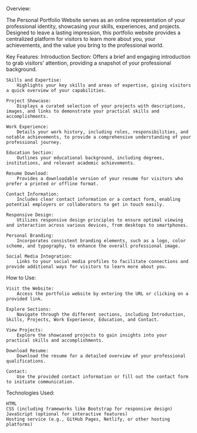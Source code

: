 Overview:

The Personal Portfolio Website serves as an online representation of your professional identity, showcasing your skills, experiences, and projects. Designed to leave a lasting impression, this portfolio website provides a centralized platform for visitors to learn more about you, your achievements, and the value you bring to the professional world.

Key Features:
    Introduction Section:
        Offers a brief and engaging introduction to grab visitors' attention, providing a snapshot of your professional background.

    Skills and Expertise:
        Highlights your key skills and areas of expertise, giving visitors a quick overview of your capabilities.

    Project Showcase:
        Displays a curated selection of your projects with descriptions, images, and links to demonstrate your practical skills and accomplishments.

    Work Experience:
        Details your work history, including roles, responsibilities, and notable achievements, to provide a comprehensive understanding of your professional journey.

    Education Section:
        Outlines your educational background, including degrees, institutions, and relevant academic achievements.

    Resume Download:
        Provides a downloadable version of your resume for visitors who prefer a printed or offline format.

    Contact Information:
        Includes clear contact information or a contact form, enabling potential employers or collaborators to get in touch easily.

    Responsive Design:
        Utilizes responsive design principles to ensure optimal viewing and interaction across various devices, from desktops to smartphones.

    Personal Branding:
        Incorporates consistent branding elements, such as a logo, color scheme, and typography, to enhance the overall professional image.

    Social Media Integration:
        Links to your social media profiles to facilitate connections and provide additional ways for visitors to learn more about you.

How to Use:

    Visit the Website:
        Access the portfolio website by entering the URL or clicking on a provided link.

    Explore Sections:
        Navigate through the different sections, including Introduction, Skills, Projects, Work Experience, Education, and Contact.

    View Projects:
        Explore the showcased projects to gain insights into your practical skills and accomplishments.

    Download Resume:
        Download the resume for a detailed overview of your professional qualifications.

    Contact:
        Use the provided contact information or fill out the contact form to initiate communication.

Technologies Used:

    HTML
    CSS (including frameworks like Bootstrap for responsive design)
    JavaScript (optional for interactive features)
    Hosting service (e.g., GitHub Pages, Netlify, or other hosting platforms)
